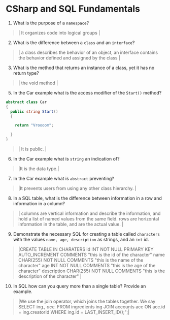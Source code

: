 # CSharp and SQL Fundamentals
01. What is the purpose of a `namespace`?

  > | It organizes code into logical groups  |

02. What is the difference between a `class` and an `interface`?

  > |  a class describes the behavior of an object, an interface contains the behavior defined and assigned by the class |

03. What is the method that returns an instance of a class, yet it has no return type?

  > | the void method |

05. In the Car example what is the access modifier of the `Start()` method?

  ```c#
  abstract class Car
  {
    public string Start()
    {

      return "Vroooom";

    }
  }
  ```

  > | It is public. |

06. In the Car example what is `string` an indication of?

  > |It is the data type.|

07. In the Car example what is `abstract` preventing?

  > |It prevents users from using any other class hierarchy. |

08. In a SQL table, what is the difference between information in a row and information in a column?

  > | columns are vertical information and describe the information, and hold a list of named values from the same field. rows are horizontal information in the table, and are the actual value.  |

09. Demonstrate the necessary SQL for creating a table called `characters` with the values `name, age, description` as strings, and an `int` id.

  > |CREATE TABLE IN CHARATERS
> id INT NOT NULL PRIMARY KEY AUTO_INCREMENT COMMENTS "this is the id of the character"
> name CHAR(255) NOT NULL COMMENTS "this is the name of the character"
> age INT NOT NULL COMMENTS "this is the age of the character"
> description CHAR(255) NOT NULL COMMENTS "this is the description of the character"
> |

10. In SQL how can you query more than a single table? Provide an example.

  > |We use the join operator, which joins the tables together. We say SELECT ing.*, acc.* FROM ingredients ing JOIN accounts acc ON acc.id = ing.creatorId WHERE ing.id = LAST_INSERT_ID();";|
